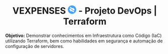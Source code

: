 ### <h1 align=center> VEXPENSES <img src="https://github.com/Rodrigolppz/Vexpenses-Terraform/blob/main/Vexpenses.png" alt="Descrição da imagem" width="27"> - Projeto DevOps | Terraform </h1>

<b>Objetivo:</b> Demonstrar conhecimentos em Infraestrutura como Código (IaC) utilizando Terraform, bem como habilidades em segurança e automação de configuração de servidores.

